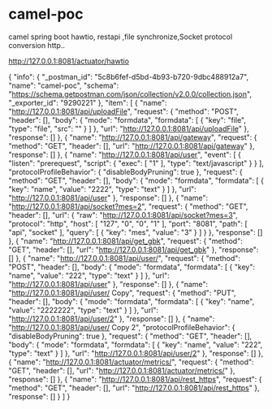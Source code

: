 # camel-poc
camel spring boot hawtio, restapi ,file synchronize,Socket protocol conversion http..

http://127.0.0.1:8081/actuator/hawtio

{
	"info": {
		"_postman_id": "5c8b6fef-d5bd-4b93-b720-9dbc488912a7",
		"name": "camel-poc",
		"schema": "https://schema.getpostman.com/json/collection/v2.0.0/collection.json",
		"_exporter_id": "9290221"
	},
	"item": [
		{
			"name": "http://127.0.0.1:8081/api/uploadFile",
			"request": {
				"method": "POST",
				"header": [],
				"body": {
					"mode": "formdata",
					"formdata": [
						{
							"key": "file",
							"type": "file",
							"src": ""
						}
					]
				},
				"url": "http://127.0.0.1:8081/api/uploadFile"
			},
			"response": []
		},
		{
			"name": "http://127.0.0.1:8081/api/gateway",
			"request": {
				"method": "GET",
				"header": [],
				"url": "http://127.0.0.1:8081/api/gateway"
			},
			"response": []
		},
		{
			"name": "http://127.0.0.1:8081/api/user",
			"event": [
				{
					"listen": "prerequest",
					"script": {
						"exec": [
							"1"
						],
						"type": "text/javascript"
					}
				}
			],
			"protocolProfileBehavior": {
				"disableBodyPruning": true
			},
			"request": {
				"method": "GET",
				"header": [],
				"body": {
					"mode": "formdata",
					"formdata": [
						{
							"key": "name",
							"value": "2222",
							"type": "text"
						}
					]
				},
				"url": "http://127.0.0.1:8081/api/user"
			},
			"response": []
		},
		{
			"name": "http://127.0.0.1:8081/api/socket?mes=2",
			"request": {
				"method": "GET",
				"header": [],
				"url": {
					"raw": "http://127.0.0.1:8081/api/socket?mes=3",
					"protocol": "http",
					"host": [
						"127",
						"0",
						"0",
						"1"
					],
					"port": "8081",
					"path": [
						"api",
						"socket"
					],
					"query": [
						{
							"key": "mes",
							"value": "3"
						}
					]
				}
			},
			"response": []
		},
		{
			"name": "http://127.0.0.1:8081/api/get_gbk",
			"request": {
				"method": "GET",
				"header": [],
				"url": "http://127.0.0.1:8081/api/get_gbk"
			},
			"response": []
		},
		{
			"name": "http://127.0.0.1:8081/api/user/",
			"request": {
				"method": "POST",
				"header": [],
				"body": {
					"mode": "formdata",
					"formdata": [
						{
							"key": "name",
							"value": "222",
							"type": "text"
						}
					]
				},
				"url": "http://127.0.0.1:8081/api/user"
			},
			"response": []
		},
		{
			"name": "http://127.0.0.1:8081/api/user/ Copy",
			"request": {
				"method": "PUT",
				"header": [],
				"body": {
					"mode": "formdata",
					"formdata": [
						{
							"key": "name",
							"value": "2222222",
							"type": "text"
						}
					]
				},
				"url": "http://127.0.0.1:8081/api/user/2"
			},
			"response": []
		},
		{
			"name": "http://127.0.0.1:8081/api/user/ Copy 2",
			"protocolProfileBehavior": {
				"disableBodyPruning": true
			},
			"request": {
				"method": "GET",
				"header": [],
				"body": {
					"mode": "formdata",
					"formdata": [
						{
							"key": "name",
							"value": "222",
							"type": "text"
						}
					]
				},
				"url": "http://127.0.0.1:8081/api/user/2"
			},
			"response": []
		},
		{
			"name": "http://127.0.0.1:8081/actuator/metrics/",
			"request": {
				"method": "GET",
				"header": [],
				"url": "http://127.0.0.1:8081/actuator/metrics/"
			},
			"response": []
		},
		{
			"name": "http://127.0.0.1:8081/api/rest_https",
			"request": {
				"method": "GET",
				"header": [],
				"url": "http://127.0.0.1:8081/api/rest_https"
			},
			"response": []
		}
	]
}
